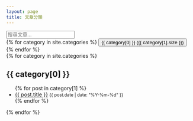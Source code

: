 ```yaml
---
layout: page
title: 文章分類
---
```


<div class="filter-section mb-6">
  <input type="text" 
         id="searchInput" 
         placeholder="搜尋文章..." 
         class="w-full p-2 border rounded-lg dark:bg-gray-700 dark:border-gray-600 dark:text-gray-100">
  
  <div class="category-filters mt-4">
    {% for category in site.categories %}
      <button class="filter-btn" data-category="{{ category[0] }}">
        {{ category[0] }}
        <span class="count">({{ category[1].size }})</span>
      </button>
    {% endfor %}
  </div>
</div>

<div id="posts-container">
  {% for category in site.categories %}
    <div class="category-section" data-category="{{ category[0] }}">
      <h2 id="{{ category[0] }}">{{ category[0] }}</h2>
      <ul>
        {% for post in category[1] %}
          <li class="post-item" 
              data-title="{{ post.title }}" 
              data-category="{{ category[0] }}"
              data-date="{{ post.date | date: '%Y-%m-%d' }}">
            <a href="{{ post.url | relative_url }}">{{ post.title }}</a>
            <small>{{ post.date | date: "%Y-%m-%d" }}</small>
          </li>
        {% endfor %}
      </ul>
    </div>
  {% endfor %}
</div>

<script>
document.addEventListener('DOMContentLoaded', () => {
    const searchInput = document.getElementById('searchInput');
    const filterButtons = document.querySelectorAll('.filter-btn');
    const postItems = document.querySelectorAll('.post-item');
    let activeFilters = new Set();

    // 搜尋功能
    searchInput.addEventListener('keyup', () => {
        const searchText = searchInput.value.toLowerCase();
        filterPosts(searchText, activeFilters);
    });

    // 分類過濾
    filterButtons.forEach(button => {
        button.addEventListener('click', () => {
            const category = button.dataset.category;
            button.classList.toggle('active');
            
            if (activeFilters.has(category)) {
                activeFilters.delete(category);
            } else {
                activeFilters.add(category);
            }
            
            filterPosts(searchInput.value.toLowerCase(), activeFilters);
        });
    });

    function filterPosts(searchText, activeFilters) {
        postItems.forEach(item => {
            const title = item.dataset.title.toLowerCase();
            const category = item.dataset.category;
            const date = item.dataset.date;
            
            const matchesSearch = title.includes(searchText) || 
                                category.toLowerCase().includes(searchText) || 
                                date.includes(searchText);
            
            const matchesFilter = activeFilters.size === 0 || 
                                activeFilters.has(category);
            
            item.style.display = matchesSearch && matchesFilter ? '' : 'none';
        });
    }
});
</script>
